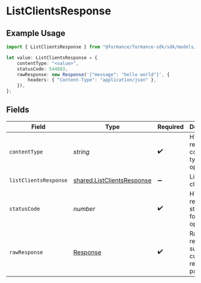 # ListClientsResponse

## Example Usage

```typescript
import { ListClientsResponse } from "@formance/formance-sdk/sdk/models/operations";

let value: ListClientsResponse = {
    contentType: "<value>",
    statusCode: 544883,
    rawResponse: new Response('{"message": "hello world"}', {
        headers: { "Content-Type": "application/json" },
    }),
};
```

## Fields

| Field                                                                           | Type                                                                            | Required                                                                        | Description                                                                     |
| ------------------------------------------------------------------------------- | ------------------------------------------------------------------------------- | ------------------------------------------------------------------------------- | ------------------------------------------------------------------------------- |
| `contentType`                                                                   | *string*                                                                        | :heavy_check_mark:                                                              | HTTP response content type for this operation                                   |
| `listClientsResponse`                                                           | [shared.ListClientsResponse](../../../sdk/models/shared/listclientsresponse.md) | :heavy_minus_sign:                                                              | List of clients                                                                 |
| `statusCode`                                                                    | *number*                                                                        | :heavy_check_mark:                                                              | HTTP response status code for this operation                                    |
| `rawResponse`                                                                   | [Response](https://developer.mozilla.org/en-US/docs/Web/API/Response)           | :heavy_check_mark:                                                              | Raw HTTP response; suitable for custom response parsing                         |